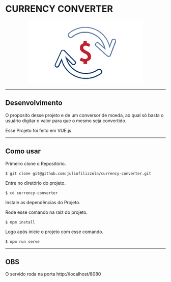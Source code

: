 # CURRENCY CONVERTER

<p align="center">
  <img height="200" src="./src/assets/conversor.png" alt="logo de conversor de moeda" />
</p>


----

## Desenvolvimento

O proposito desse projeto e de um conversor de moeda, ao qual só basta o usuário digitar o valor para que o mesmo seja convertido.

Esse Projeto foi feito em VUE.js.


---

## Como usar


Primeiro clone o Repositório.

```
$ git clone git@github.com:juliofilizzola/currency-converter.git
```

Entre no diretório do projeto.

```
$ cd currency-converter
```

Instale as dependências do Projeto.


Rode esse comando na raiz do projeto.

```
$ npm install

```

Logo após inicie o projeto com esse comando.

```
$ npm run serve
```

---

## **OBS**

O servido roda na porta http://localhost/8080
